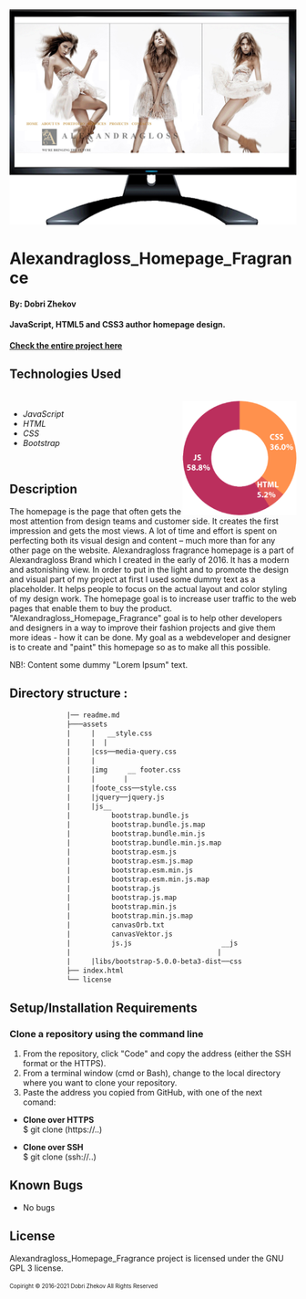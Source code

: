 <img align="justify" alt="chart" width="950px" src="https://github.com/zhekovdobri/zhekovdobri/blob/0615a655bacf30bec3458dbc6cf28de142ff89da/HTMLCSSFashion_Project_preview_1200px.gif">

# Alexandragloss_Homepage_Fragrance

#### By: Dobri Zhekov

#### JavaScript, HTML5 and CSS3 author homepage design.

#### [<ins>Check the entire project here</ins>](https://zhekovdobri.github.io/Alexandragloss_Homepage_Fragrance/)

## Technologies Used

<div class=pull-left>

</div>
&nbsp;&nbsp;&nbsp;&nbsp;&nbsp;&nbsp;&nbsp;&nbsp;&nbsp;&nbsp;&nbsp;&nbsp;&nbsp;&nbsp;&nbsp;
<div class=pull-right>
<img align="right" alt="chart" height="200px" src="https://github.com/zhekovdobri/Alexandragloss_Homepage_Fragrance/blob/3eb9f2b6355fd534894af2af4699a3d02c4eb699/assets/img/Homepage_Fragrance_language_chart.png">
</div>

* _JavaScript_
* _HTML_
* _CSS_
* _Bootstrap_

<br />

## Description
The homepage is the page that often gets the most attention from design teams and customer side. It creates the first impression and gets the most views. A lot of time and effort is spent on perfecting both its visual design and content &ndash; much more than for any other page on the website. Alexandragloss fragrance homepage is a part of Alexandragloss Brand which I created in the early of 2016. It has a modern and astonishing view. In order to put in the light and to promote the design and visual part of my project at first I used some dummy text as a placeholder. It helps people to focus on the actual layout and color styling of my design work. The homepage goal is to increase user traffic to the web pages that enable them to buy the product. "Alexandragloss_Homepage_Fragrance" goal is to help other developers and designers in a way to improve their fashion projects and give them more ideas - how it can be done. My goal as а webdeveloper and designer is to create and "paint" this homepage so as to make all this possible.

NB!: Content some dummy "Lorem Ipsum" text.  

## Directory structure :

                  |── readme.md    
                  ├───assets
                  |     |   __style.css
                  |     |  |    
                  |     |css──media-query.css
                  │     |  
                  |     |img     __ footer.css  
                  |     |       |
                  |     |foote_css──style.css
                  |     |jquery──jquery.js
                  |     |js__
                  |          bootstrap.bundle.js
                  |	         bootstrap.bundle.js.map
                  |          bootstrap.bundle.min.js
                  |          bootstrap.bundle.min.js.map
                  |          bootstrap.esm.js
                  |          bootstrap.esm.js.map
                  |          bootstrap.esm.min.js
                  |          bootstrap.esm.min.js.map
                  |          bootstrap.js
                  |          bootstrap.js.map
                  |          bootstrap.min.js
                  |          bootstrap.min.js.map
                  |          canvasOrb.txt
                  |          canvasVektor.js
                  |          js.js                      __js
                  |                                    |
                  |     |libs/bootstrap-5.0.0-beta3-dist──css                               
                  ├── index.html                         
                  └── license

                       
## Setup/Installation Requirements

### Clone a repository using the command line 

1. From the repository, click "Code" and copy the address (either the SSH format or the HTTPS). 
2. From a terminal window (cmd or Bash), change to the local directory where you want to clone your repository.
3. Paste the address you copied from GitHub, with one of the next comand:

* **Clone over HTTPS**<br>
  $ git clone (https://..)
  
* **Clone over SSH**<br>
  $ git clone (ssh://..)

## Known Bugs

* No bugs

## License

Alexandragloss_Homepage_Fragrance project is licensed under the GNU GPL 3 license.

<sub><sup>Copiright © 2016-2021 Dobri Zhekov All Rights Reserved</sup></sub>
